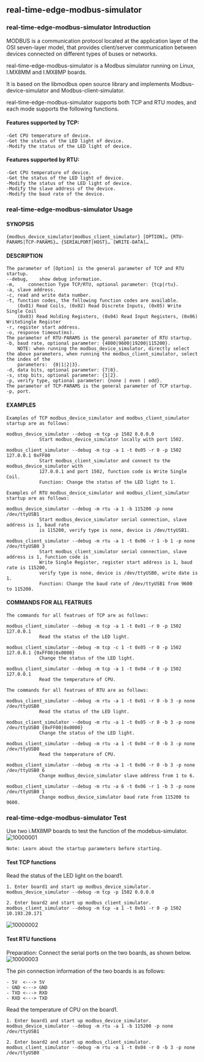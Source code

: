 ## real-time-edge-modbus-simulator
### real-time-edge-modbus-simulator Introduction

MODBUS is a communication protocol located at the application layer of the OSI seven-layer model, that 
provides client/server communication between devices connected on different types of buses or networks. 

real-time-edge-modbus-simulator is a Modbus simulator running on Linux, I.MX8MM  and I.MX8MP boards.

It is based on the libmodbus open source library and implements Modbus-device-simulator and Modbus-client-simulator. 

real-time-edge-modbus-simulator supports both TCP and RTU modes, and each mode supports the following functions.

#### Features supported by TCP:
	-Get CPU temperature of device.
	-Get the status of the LED light of device.
	-Modify the status of the LED light of device.

#### Features supported by RTU:
	-Get CPU temperature of device.
	-Get the status of the LED light of device.
	-Modify the status of the LED light of device.
	-Modify the slave address of the device.
	-Modify the baud rate of the device.

### real-time-edge-modbus-simulator Usage

#### SYNOPSIS
	{modbus_device_simulator|modbus_client_simulator} [OPTION]… {RTU-PARAMS|TCP-PARAMS}… {SERIALPORT|HOST}… [WRITE-DATA]… 
	
#### DESCRIPTION
	The parameter of [Option] is the general parameter of TCP and RTU startup.
	--debug, 	show debug information.
	-m, 	connection Type TCP/RTU, optional parameter: {tcp|rtu}.
	-a,	slave address.
	-c,	read and write data number.
	-t,	function codes, the following function codes are available.
		(0x01) Read Coils, (0x02) Read Discrete Inputs, (0x05) Write Single Coil
		(0x03) Read Holding Registers, (0x04) Read Input Registers, (0x06) WriteSingle Register
	-r,	register start address.
	-o,	response timeout(ms).
	The parameter of RTU-PARAMS is the general parameter of RTU startup.
	-b,	baud rate, optional parameter: {4800|9600|19200|115200}.
		NOTE: when running the modbus_device_simulator, directly select the above parameters, when running the modbus_client_simulator, select the index of the 
		parameters:  {0|1|2|3}.
	-d,	data bits, optional parameter: {7|8}.
	-s,	stop bits, optional parameter: {1|2}.
	-p,	verify type, optional parameter: {none | even | odd}.
	The parameter of TCP-PARAMS is the general parameter of TCP startup.
	-p,	port.

#### EXAMPLES
	Examples of TCP modbus_device_simulator and modbus_client_simulator startup are as follows:
	
	modbus_device_simulator --debug -m tcp -p 1502 0.0.0.0
				Start modbus_device_simulator locally with port 1502.
				
	modbus_client_simulator --debug -m tcp -a 1 -t 0x05 -r 0 -p 1502 127.0.0.1 0xFF00
				Start modbus_client_simulator and connect to the modbus_device_simulator with 
				127.0.0.1 and port 1502, function code is Write Single Coil.
				Function: Change the status of the LED light to 1.
				
	Examples of RTU modbus_device_simulator and modbus_client_simulator startup are as follows:
	
	modbus_device_simulator --debug -m rtu -a 1 -b 115200 -p none /dev/ttyUSB1
				Start modbus_device_simulator serial connection, slave address is 1, baud rate 
				is 115200, verify type is none, device is /dev/ttyUSB1.
				
	modbus_client_simulator --debug -m rtu -a 1 -t 0x06 -r 1 -b 1 -p none /dev/ttyUSB0 3
				Start modbus_client_simulator serial connection, slave address is 1, function code is 
				Write Single Register, register start address is 1, baud rate is 115200, 
				verify type is none, device is /dev/ttyUSB0, write date is 1.
				Function: Change the baud rate of /dev/ttyUSB1 from 9600 to 115200.
				
#### COMMANDS FOR ALL FEATRUES
	The commands for all featrues of TCP are as follows:
	
	modbus_client_simulator --debug -m tcp -a 1 -t 0x01 -r 0 -p 1502 127.0.0.1
				Read the status of the LED light.
	
	modbus_client_simulator --debug -m tcp -c 1 -t 0x05 -r 0 -p 1502 127.0.0.1 {0xFF00|0x0000}
				Change the status of the LED light.
				
	modbus_client_simulator --debug -m tcp -a 1 -t 0x04 -r 0 -p 1502 127.0.0.1
				Read the temperature of CPU.
				
	The commands for all featrues of RTU are as follows: 
	
	modbus_client_simulator --debug -m rtu -a 1 -t 0x01 -r 0 -b 3 -p none /dev/ttyUSB0
				Read the status of the LED light.
	
	modbus_client_simulator --debug -m rtu -a 1 -t 0x05 -r 0 -b 3 -p none /dev/ttyUSB0 {0xFF00|0x0000}
				Change the status of the LED light.
				
	modbus_client_simulator --debug -m rtu -a 1 -t 0x04 -r 0 -b 3 -p none /dev/ttyUSB0
				Read the temperature of CPU.
				
	modbus_client_simulator --debug -m rtu -a 1 -t 0x06 -r 0 -b 3 -p none /dev/ttyUSB0 6
				Change modbus_device_simulator slave address from 1 to 6.
				
	modbus_client_simulator --debug -m rtu -a 6 -t 0x06 -r 1 -b 3 -p none /dev/ttyUSB0 1
				Change modbus_device_simulator baud rate from 115200 to 9600.

### real-time-edge-modbus-simulator Test
Use two i.MX8MP boards to test the function of the modebus-simulator.
![10000001](_images\10000001.png)

    Note: Learn about the startup parameters before starting.

#### Test TCP functions
Read the status of the LED light on the board1.

	1. Enter board1 and start up modbus_device_simulator.
	modbus_device_simulator --debug -m tcp -p 1502 0.0.0.0
	
	2. Enter board2 and start up modbus_client_simulator.
	modbus_client_simulator --debug -m tcp -a 1 -t 0x01 -r 0 -p 1502 10.193.20.171

![10000002](_images\10000002.png)
	
#### Test RTU functions
Preparation: Connect the serial ports on the two boards, as shown below.
![10000003](_images\10000003.png)

The pin connection information of the two boards is as follows:

	- 5V  <---> 5V
	- GND <---> GND
	- TXD <---> RXD
	- RXD <---> TXD

Read the temperature of CPU on the board1.

	1. Enter board1 and start up modbus_device_simulator.
	modbus_device_simulator --debug -m rtu -a 1 -b 115200 -p none /dev/ttyUSB1
	
	2. Enter board2 and start up modbus_client_simulator.
	modbus_client_simulator --debug -m rtu -a 1 -t 0x04 -r 0 -b 3 -p none /dev/ttyUSB0
